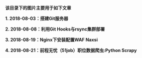 **该目录下的图片主要用于如下文章**

**1. 2018-08-03：搭建Git服务器**

**2. 2018-08-08：利用Git Hooks与rsync集群部署**

**3. 2018-08-19：Nginx下安装配置WAF Naxsi**

**4. 2018-08-21：前程无忧（51job）职位数据爬虫:Python Scrapy**
